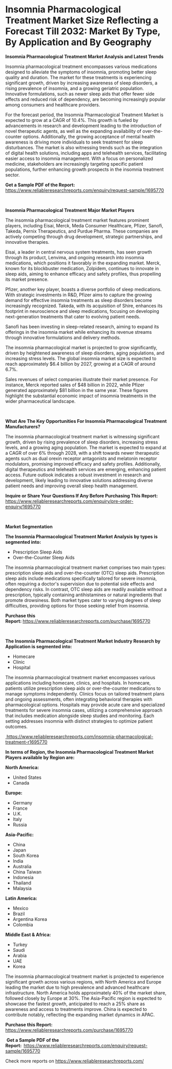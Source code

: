 <p><h1>Insomnia Pharmacological Treatment Market Size Reflecting a Forecast Till 2032: Market By Type, By Application and By Geography</h1></p><p><strong>Insomnia Pharmacological Treatment Market Analysis and Latest Trends</strong></p>
<p><p>Insomnia pharmacological treatment encompasses various medications designed to alleviate the symptoms of insomnia, promoting better sleep quality and duration. The market for these treatments is experiencing significant growth, driven by increasing awareness of sleep disorders, a rising prevalence of insomnia, and a growing geriatric population. Innovative formulations, such as newer sleep aids that offer fewer side effects and reduced risk of dependency, are becoming increasingly popular among consumers and healthcare providers.</p><p>For the forecast period, the Insomnia Pharmacological Treatment Market is expected to grow at a CAGR of 10.4%. This growth is fueled by advancements in research and development leading to the introduction of novel therapeutic agents, as well as the expanding availability of over-the-counter options. Additionally, the growing acceptance of mental health awareness is driving more individuals to seek treatment for sleep disturbances. The market is also witnessing trends such as the integration of digital health solutions, including apps and telehealth services, facilitating easier access to insomnia management. With a focus on personalized medicine, stakeholders are increasingly targeting specific patient populations, further enhancing growth prospects in the insomnia treatment sector.</p></p>
<p><strong>Get a Sample PDF of the Report:&nbsp;</strong> <a href="https://www.reliableresearchreports.com/enquiry/request-sample/1695770?utm_campaign=41&utm_medium=2&utm_source=Github&utm_content=ia&utm_term=03032025&utm_id=insomnia-pharmacological-treatment">https://www.reliableresearchreports.com/enquiry/request-sample/1695770</a></p>
<p>&nbsp;</p>
<p><strong>Insomnia Pharmacological Treatment Major Market Players</strong></p>
<p><p>The insomnia pharmacological treatment market features prominent players, including Eisai, Merck, Meda Consumer Healthcare, Pfizer, Sanofi, Takeda, Pernix Therapeutics, and Purdue Pharma. These companies are actively competing through drug development, strategic partnerships, and innovative therapies.</p><p>Eisai, a leader in central nervous system treatments, has seen growth through its product, Lenvima, and ongoing research into insomnia medications, which positions it favorably in the expanding market. Merck, known for its blockbuster medication, Zolpidem, continues to innovate in sleep aids, aiming to enhance efficacy and safety profiles, thus propelling its market presence.</p><p>Pfizer, another key player, boasts a diverse portfolio of sleep medications. With strategic investments in R&D, Pfizer aims to capture the growing demand for effective insomnia treatments as sleep disorders become increasingly recognized. Takeda, with its acquisition of Shire, enhances its footprint in neuroscience and sleep medications, focusing on developing next-generation treatments that cater to evolving patient needs.</p><p>Sanofi has been investing in sleep-related research, aiming to expand its offerings in the insomnia market while enhancing its revenue streams through innovative formulations and delivery methods.</p><p>The insomnia pharmacological market is projected to grow significantly, driven by heightened awareness of sleep disorders, aging populations, and increasing stress levels. The global insomnia market size is expected to reach approximately $6.4 billion by 2027, growing at a CAGR of around 6.7%.</p><p>Sales revenues of select companies illustrate their market presence. For instance, Merck reported sales of $48 billion in 2022, while Pfizer generated approximately $81 billion in the same year. These figures highlight the substantial economic impact of insomnia treatments in the wider pharmaceutical landscape.</p></p>
<p>&nbsp;</p>
<p><strong>What Are The Key Opportunities For Insomnia Pharmacological Treatment Manufacturers?</strong></p>
<p><p>The insomnia pharmacological treatment market is witnessing significant growth, driven by rising prevalence of sleep disorders, increasing stress levels, and a growing aging population. The market is expected to expand at a CAGR of over 6% through 2028, with a shift towards newer therapeutic agents such as dual orexin receptor antagonists and melatonin receptor modulators, promising improved efficacy and safety profiles. Additionally, digital therapeutics and telehealth services are emerging, enhancing patient access. Future outlook indicates a robust investment in research and development, likely leading to innovative solutions addressing diverse patient needs and improving overall sleep health management.</p></p>
<p><strong>Inquire or Share Your Questions If Any Before Purchasing This Report:</strong> <a href="https://www.reliableresearchreports.com/enquiry/pre-order-enquiry/1695770?utm_campaign=41&utm_medium=2&utm_source=Github&utm_content=ia&utm_term=03032025&utm_id=insomnia-pharmacological-treatment">https://www.reliableresearchreports.com/enquiry/pre-order-enquiry/1695770</a></p>
<p>&nbsp;</p>
<p><strong>Market Segmentation</strong></p>
<p><strong>The Insomnia Pharmacological Treatment Market Analysis by types is segmented into:</strong></p>
<p><ul><li>Prescription Sleep Aids</li><li>Over-the-Counter Sleep Aids</li></ul></p>
<p><p>The insomnia pharmacological treatment market comprises two main types: prescription sleep aids and over-the-counter (OTC) sleep aids. Prescription sleep aids include medications specifically tailored for severe insomnia, often requiring a doctor's supervision due to potential side effects and dependency risks. In contrast, OTC sleep aids are readily available without a prescription, typically containing antihistamines or natural ingredients that promote drowsiness. Both market types cater to varying degrees of sleep difficulties, providing options for those seeking relief from insomnia.</p></p>
<p><strong>Purchase this Report:&nbsp;</strong><a href="https://www.reliableresearchreports.com/purchase/1695770?utm_campaign=41&utm_medium=2&utm_source=Github&utm_content=ia&utm_term=03032025&utm_id=insomnia-pharmacological-treatment">https://www.reliableresearchreports.com/purchase/1695770</a></p>
<p>&nbsp;</p>
<p><strong>The Insomnia Pharmacological Treatment Market Industry Research by Application is segmented into:</strong></p>
<p><ul><li>Homecare</li><li>Clinic</li><li>Hospital</li></ul></p>
<p><p>The insomnia pharmacological treatment market encompasses various applications including homecare, clinics, and hospitals. In homecare, patients utilize prescription sleep aids or over-the-counter medications to manage symptoms independently. Clinics focus on tailored treatment plans and ongoing assessments, often integrating behavioral therapies with pharmacological options. Hospitals may provide acute care and specialized treatments for severe insomnia cases, utilizing a comprehensive approach that includes medication alongside sleep studies and monitoring. Each setting addresses insomnia with distinct strategies to optimize patient outcomes.</p></p>
<p><a href="https://www.reliableresearchreports.com/insomnia-pharmacological-treatment-r1695770?utm_campaign=41&utm_medium=2&utm_source=Github&utm_content=ia&utm_term=03032025&utm_id=insomnia-pharmacological-treatment">&nbsp;https://www.reliableresearchreports.com/insomnia-pharmacological-treatment-r1695770</a></p>
<p><strong>In terms of Region, the Insomnia Pharmacological Treatment Market Players available by Region are:</strong></p>
<p>
    <p> <strong> North America: </strong>
        <ul>
            <li>United States</li>
            <li>Canada</li>
        </ul>
        </p> 
    <p> <strong> Europe: </strong>
        <ul>
            <li>Germany</li>
            <li>France</li>
            <li>U.K.</li>
            <li>Italy</li>
            <li>Russia</li>
        </ul>
        </p> 
    <p> <strong> Asia-Pacific: </strong>
        <ul>
            <li>China</li>
            <li>Japan</li>
            <li>South Korea</li>
            <li>India</li>
            <li>Australia</li>
            <li>China Taiwan</li>
            <li>Indonesia</li>
            <li>Thailand</li>
            <li>Malaysia</li>
        </ul>
        </p> 
    <p> <strong> Latin America: </strong>
        <ul>
            <li>Mexico</li>
            <li>Brazil</li>
            <li>Argentina Korea</li>
            <li>Colombia</li>
        </ul>
        </p> 
    <p> <strong> Middle East & Africa: </strong>
        <ul>
            <li>Turkey</li>
            <li>Saudi</li>
            <li>Arabia</li>
            <li>UAE</li>
            <li>Korea</li>
        </ul>
    </p>
    </p>
<p><p>The insomnia pharmacological treatment market is projected to experience significant growth across various regions, with North America and Europe leading the market due to high prevalence and advanced healthcare infrastructure. North America holds approximately 40% of the market share, followed closely by Europe at 30%. The Asia-Pacific region is expected to showcase the fastest growth, anticipated to reach a 25% share as awareness and access to treatments improve. China is expected to contribute notably, reflecting the expanding market dynamics in APAC.</p></p>
<p><strong>Purchase this Report: </strong><a href="https://www.reliableresearchreports.com/purchase/1695770?utm_campaign=41&utm_medium=2&utm_source=Github&utm_content=ia&utm_term=03032025&utm_id=insomnia-pharmacological-treatment">https://www.reliableresearchreports.com/purchase/1695770</a></p>
<p>&nbsp;<strong>Get a Sample PDF of the Report:&nbsp;&nbsp;</strong><a href="https://www.reliableresearchreports.com/enquiry/request-sample/1695770?utm_campaign=41&utm_medium=2&utm_source=Github&utm_content=ia&utm_term=03032025&utm_id=insomnia-pharmacological-treatment">https://www.reliableresearchreports.com/enquiry/request-sample/1695770</a></p>
<p><strong></strong></p>
<p>Check more reports on <a href="https://www.reliableresearchreports.com/?utm_campaign=41&utm_medium=2&utm_source=Github&utm_content=ia&utm_term=03032025&utm_id=insomnia-pharmacological-treatment">https://www.reliableresearchreports.com/</a></p>